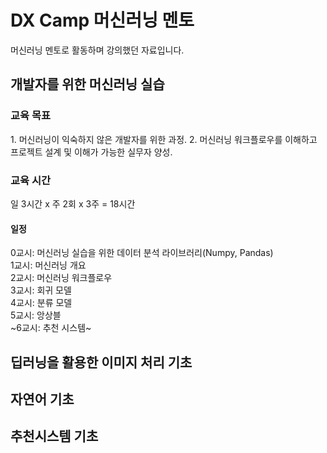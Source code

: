 # DX Camp 머신러닝 멘토

머신러닝 멘토로 활동하며 강의했던 자료입니다.
<h2> 개발자를 위한 머신러닝 실습</h2>

<h3> 교육 목표 </h3>
1. 머신러닝이 익숙하지 않은 개발자를 위한 과정.
2. 머신러닝 워크플로우를 이해하고 프로젝트 설계 및 이해가 가능한 실무자 양성.

<h3> 교육 시간 </h3>
일 3시간 x 주 2회 x 3주 = 18시간

<h4> 일정 </h4>
0교시: 머신러닝 실습을 위한 데이터 분석 라이브러리(Numpy, Pandas)<br/>
1교시: 머신러닝 개요<br/>
2교시: 머신러닝 워크플로우 <br/>
3교시: 회귀 모델 <br/>
4교시: 분류 모델 <br/>
5교시: 앙상블 <br/>
~6교시: 추천 시스템~ <br/>



<h2> 딥러닝을 활용한 이미지 처리 기초</h2>

<h2> 자연어 기초</h2>

<h2> 추천시스템 기초</h2>
